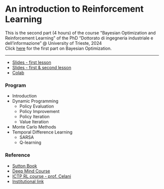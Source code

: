 # An introduction to Reinforcement Learning
This is the second part (4 hours) of the course "Bayesian Optimization and Reinforcement Learning" of the PhD “Dottorato di ingegneria industriale e dell’informazione” @ University of Trieste, 2024 \
Click [here](https://juanungredda.github.io/PhD-course-2024/) for the first part on Bayesian Optimization.

--- 

- [Slides - first lesson](RL1.pdf)
- [Slides - first & second lesson](RL_full.pdf)
- [Colab](https://colab.research.google.com/drive/18xk-0D1MvpOSZbrjq5DuFGM-EZsyT9Gb?usp=sharing)
### Program
- Introduction
- Dynamic Programming
  - Policy Evaluation
  - Policy Improvement
  - Policy Iteration
  - Value Iteration
- Monte Carlo Methods
- Temporal Difference Learning
  - SARSA
  - Q-learning

### Reference
- [Sutton Book](http://incompleteideas.net/book/the-book-2nd.html)
- [Deep Mind Course](https://www.youtube.com/watch?v=TCCjZe0y4Qc&list=PLqYmG7hTraZDVH599EItlEWsUOsJbAodm&ab_channel=GoogleDeepMind)
- [ICTP RL course - prof. Celani](https://www.youtube.com/watch?v=oHHUaFJmON0&list=PLRwcSE2bmyBxc9u_tV65sZTGy729nqgiv&ab_channel=ICTPQuantitativeLifeSciences)
- [Institutional link](https://web.units.it/dottorato/ingii/it/corso/node/9951)
